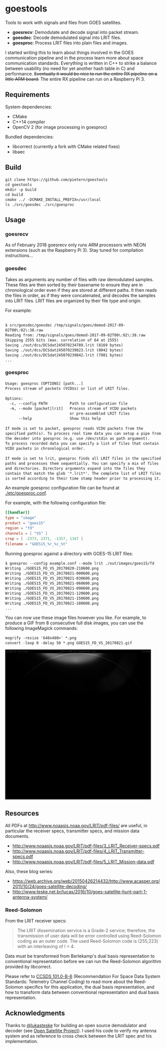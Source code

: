 # goestools

Tools to work with signals and files from GOES satellites.

* **goesrecv**: Demodulate and decode signal into packet stream.
* **goesdec**: Decode demodulated signal into LRIT files.
* **goesproc**: Process LRIT files into plain files and images.

I started writing this to learn about things involved in the GOES
communication pipeline and in the process learn more about space
communication standards. Everything is written in C++ to strike a
balance between usability (no need for yet another hash table in C)
and performance. ~~Eventually it would be nice to run the entire RX
pipeline on a little ARM board.~~ The entire RX pipeline can run on a
Raspberry Pi 3.

## Requirements

System dependencies:

* CMake
* C++14 compiler
* OpenCV 2 (for image processing in goesproc)

Bundled dependencies:

* libcorrect (currently a fork with CMake related fixes)
* libaec

## Build

``` shell
git clone https://github.com/pietern/goestools
cd goestools
mkdir -p build
cd build
cmake ../ -DCMAKE_INSTALL_PREFIX=/usr/local
ls ./src/goesdec ./src/goesproc
```

## Usage

### goesrecv

As of February 2018 goesrecv only runs ARM processors with NEON
extensions (such as the Raspberry Pi 3). Stay tuned for compilation
instructions...

### goesdec

Takes as arguments any number of files with raw demodulated
samples. These files are then sorted by their basename to ensure they
are in chronological order even if they are stored at different paths.
It then reads the files in order, as if they were concatenated, and
decodes the samples into LRIT files. LRIT files are organized by their
file type and origin.

For example:

``` shell

$ src/goesdec/goesdec /tmp/signals/goes/demod-2017-09-02T00\:02\:38.raw
Reading from: /tmp/signals/goes/demod-2017-09-02T00\:02\:38.raw
Skipping 2555 bits (max. correlation of 64 at 2555)
Saving ./out/dcs/DCSdat245070234789.lrit (8169 bytes)
Saving ./out/dcs/DCSdat245070239823.lrit (8042 bytes)
Saving ./out/dcs/DCSdat245070239842.lrit (7981 bytes)
...
```

### goesproc

```
Usage: goesproc [OPTIONS] [path...]
Process stream of packets (VCDUs) or list of LRIT files.

Options:
  -c, --config PATH          Path to configuration file
  -m, --mode [packet|lrit]   Process stream of VCDU packets
                             or pre-assembled LRIT files
      --help                 Show this help

If mode is set to packet, goesproc reads VCDU packets from the
specified path(s). To process real time data you can setup a pipe from
the decoder into goesproc (e.g. use /dev/stdin as path argument).
To process recorded data you can specify a list of files that contain
VCDU packets in chronological order.

If mode is set to lrit, goesproc finds all LRIT files in the specified
paths and processes them sequentially. You can specify a mix of files
and directories. Directory arguments expand into the files they
contain that match the glob '*.lrit*'. The complete list of LRIT files
is sorted according to their time stamp header prior to processing it.
```

An example goesproc configuration file can be found at
[./etc/goesproc.conf](etc/goesproc.conf).

For example, with the following configuration file:

``` toml
[[handler]]
type = "image"
product = "goes15"
region = "fd"
channels = [ "VS" ]
crop = [ -2373, 2371, -1357, 1347 ]
filename = "GOES15_%r_%c_%t"
```

Running goesproc against a directory with GOES-15 LRIT files:

``` shell
$ goesproc --config example.conf --mode lrit ./out/images/goes15/fd
Writing ./GOES15_FD_VS_20170820-210600.png
Writing ./GOES15_FD_VS_20170821-000600.png
Writing ./GOES15_FD_VS_20170821-030600.png
Writing ./GOES15_FD_VS_20170821-060600.png
Writing ./GOES15_FD_VS_20170821-090600.png
Writing ./GOES15_FD_VS_20170821-120600.png
Writing ./GOES15_FD_VS_20170821-150600.png
Writing ./GOES15_FD_VS_20170821-180600.png
...
```

You can now use these image files however you like. For example, to
produce a GIF from 8 consecutive full disk images, you can use the
following ImageMagick commands:

``` shell
mogrify -resize '640x480>' *.png
convert -loop 0 -delay 50 *.png GOES15_FD_VS_20170821.gif
```

![GOES15_FD_VS_20170821.gif](./images/GOES15_FD_VS_20170821.gif)

## Resources

All PDFs at http://www.noaasis.noaa.gov/LRIT/pdf-files/ are useful, in
particular the receiver specs, transmitter specs, and mission data
documents.

* http://www.noaasis.noaa.gov/LRIT/pdf-files/3_LRIT_Receiver-specs.pdf
* http://www.noaasis.noaa.gov/LRIT/pdf-files/4_LRIT_Transmitter-specs.pdf
* http://www.noaasis.noaa.gov/LRIT/pdf-files/5_LRIT_Mission-data.pdf

Also, these blog series:

* https://web.archive.org/web/20150426214432/http://www.acasper.org/2011/10/24/goes-satellite-decoding/
* http://www.teske.net.br/lucas/2016/10/goes-satellite-hunt-part-1-antenna-system/

### Reed-Solomon

From the LRIT receiver specs:

> The LRIT dissemination service is a Grade-2 service; therefore, the
> transmission of user data will be error controlled using
> Reed-Solomon coding as an outer code. The used Reed-Solomon code is
> (255,223) with an interleaving of I = 4.

Data must be transformed from Berlekamp's dual basis representation to
conventional representation before we can run the Reed-Solomon
algorithm provided by libcorrect.

Please refer to [CCSDS 101.0-B-6][CCSDS101.0-B-6] (Recommendation For
Space Data System Standards: Telemetry Channel Coding) to read more
about the Reed-Solomon specifics for this application, the dual basis
representation, and how to transform data between conventional
representation and dual basis representation.

[CCSDS101.0-B-6]: https://public.ccsds.org/Pubs/101x0b6s.pdf

## Acknowledgments

Thanks to [@lukasteske](https://twitter.com/lucasteske) for building
an open source demodulator and decoder (see [Open Satellite
Project][OSP]). I used his code to verify my antenna system and as
reference to cross check between the LRIT spec and his implementation.

[OSP]: https://github.com/opensatelliteproject
